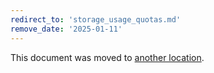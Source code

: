 ```yaml
---
redirect_to: 'storage_usage_quotas.md'
remove_date: '2025-01-11'
---
```


<!-- markdownlint-disable -->

This document was moved to [another location](storage_usage_quotas.md).

<!-- This redirect file can be deleted after <2025-01-11>. -->
<!-- Redirects that point to other docs in the same project expire in three months. -->
<!-- Redirects that point to docs in a different project or site (for example, link is not relative and starts with `https:`) expire in one year. -->
<!-- Before deletion, see: https://docs.gitlab.com/ee/development/documentation/redirects.html -->
